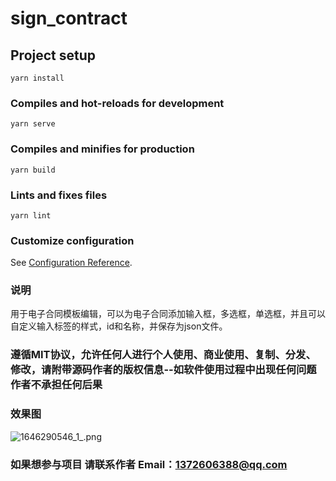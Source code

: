 # sign_contract

## Project setup
```
yarn install
```

### Compiles and hot-reloads for development
```
yarn serve
```

### Compiles and minifies for production
```
yarn build
```

### Lints and fixes files
```
yarn lint
```

### Customize configuration
See [Configuration Reference](https://cli.vuejs.org/config/).

### 说明
用于电子合同模板编辑，可以为电子合同添加输入框，多选框，单选框，并且可以自定义输入标签的样式，id和名称，并保存为json文件。

### 遵循MIT协议，允许任何人进行个人使用、商业使用、复制、分发、修改，请附带源码作者的版权信息--如软件使用过程中出现任何问题作者不承担任何后果

### 效果图
![1646290546_1_.png](https://s2.loli.net/2022/03/03/2jDOlra5bPMVXi6.png)

### 如果想参与项目 请联系作者 Email：1372606388@qq.com
